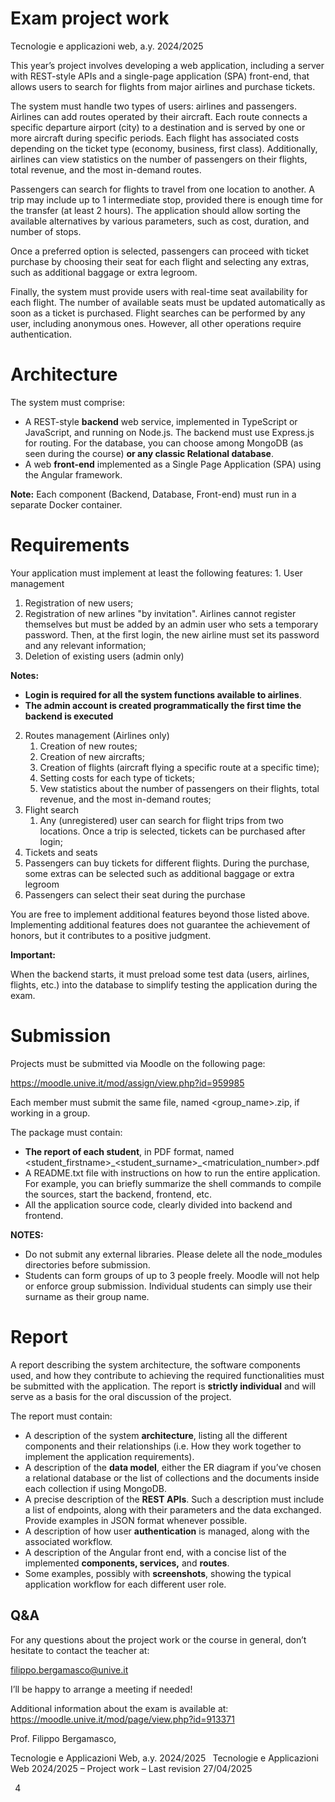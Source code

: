 ﻿# Exam project work 
Tecnologie e applicazioni web, a.y. 2024/2025 

This year’s project involves developing a web application, including a server with REST-style APIs and a single-page application (SPA) front-end, that allows users to search for flights from major airlines and purchase tickets. 

The system must handle two types of users: airlines and passengers. Airlines can add routes operated by their aircraft. Each route connects a specific departure airport (city) to a destination and is served by one or more aircraft during specific periods. Each flight has associated costs depending on the ticket type (economy, business, first class). Additionally, airlines can view statistics on the number of passengers on their flights, total revenue, and the most in-demand routes. 

Passengers can search for flights to travel from one location to another. A trip may include up to 1 intermediate stop, provided there is enough time for the transfer (at least 2 hours). The application should allow sorting the available alternatives by various parameters, such as cost, duration, and number of stops. 

Once a preferred option is selected, passengers can proceed with ticket purchase by choosing their seat for each flight and selecting any extras, such as additional baggage or extra legroom. 

Finally, the system must provide users with real-time seat availability for each flight. The number of available seats must be updated automatically as soon as a ticket is purchased. Flight searches can be performed by any user, including anonymous ones. However, all other operations require authentication. 
# Architecture 
The system must comprise: 

- A REST-style **backend** web service, implemented in TypeScript or JavaScript, and running on Node.js. The backend must use Express.js for routing. For the database, you can choose among MongoDB (as seen during the course) **or any classic Relational database**. 
- A web **front-end** implemented as a Single Page Application (SPA) using the Angular framework.  

**Note:** Each component (Backend, Database, Front-end) must run in a separate Docker container. 
# Requirements 
Your application must implement at least the following features: 1.  User management 

1. Registration of new users; 
1. Registration of new arlines "by invitation". Airlines cannot register themselves but must be added by an admin user who sets a temporary password. Then, at the first login, the new airline must set its password and any relevant information; 
1. Deletion of existing users (admin only) 

**Notes:**  

- **Login is required for all the system functions available to airlines**. 
- **The admin account is created programmatically the first time the backend is executed** 
2. Routes management (Airlines only) 
   1. Creation of new routes; 
   1. Creation of new aircrafts; 
   1. Creation of flights (aircraft flying a specific route at a specific time); 
   1. Setting costs for each type of tickets; 
   1. Vew statistics about the number of passengers on their flights, total revenue, and the most in-demand routes; 
2. Flight search 
   1. Any (unregistered) user can search for flight trips from two locations. Once a trip is selected, tickets can be purchased after login; 
2. Tickets and seats 
1. Passengers can buy tickets for different flights. During the purchase, some extras can be selected such as additional baggage or extra legroom 
1. Passengers can select their seat during the purchase   

You are free to implement additional features beyond those listed above. Implementing additional features does not guarantee the achievement of honors, but it contributes to a positive judgment. 

**Important:** 

When the backend starts, it must preload some test data (users, airlines, flights, etc.) into the database to simplify testing the application during the exam.  
# Submission 
Projects must be submitted via Moodle on the following page: 

<https://moodle.unive.it/mod/assign/view.php?id=959985> 

Each member must submit the same file, named <group\_name>.zip, if working in a group.  

The package must contain: 

- **The report of each student**, in PDF format, named <student\_firstname>\_<student\_surname>\_<matriculation\_number>.pdf
- A README.txt file with instructions on how to run the entire application. For example, you can briefly summarize the shell commands to compile the sources, start the backend, frontend, etc. 
- All the application source code, clearly divided into backend and frontend. 

**NOTES:**  

- Do not submit any external libraries. Please delete all the node\_modules directories before submission.  
- Students can form groups of up to 3 people freely. Moodle will not help or enforce group submission. Individual students can simply use their surname as their group name. 
# Report 
A report describing the system architecture, the software components used, and how they contribute to achieving the required functionalities must be submitted with the application. The report is **strictly individual** and will serve as a basis for the oral discussion of the project. 

The report must contain: 

- A description of the system **architecture**, listing all the different components and their relationships (i.e. How they work together to implement the application requirements). 
- A description of the **data model**, either the ER diagram if you’ve chosen a relational database or the list of collections and the documents inside each collection if using MongoDB. 
- A precise description of the **REST APIs**. Such a description must include a list of endpoints, along with their parameters and the data exchanged. Provide examples in JSON format whenever possible. 
- A description of how user **authentication** is managed, along with the associated workflow. 
- A description of the Angular front end, with a concise list of the implemented **components, services,** and **routes**. 
- Some examples, possibly with **screenshots**, showing the typical application workflow for each different user role.  
## Q&A 
For any questions about the project work or the course in general, don’t hesitate to contact the teacher at:  

<filippo.bergamasco@unive.it> 

I’ll be happy to arrange a meeting if needed! 

Additional information about the exam is available at: <https://moodle.unive.it/mod/page/view.php?id=913371> 

Prof. Filippo Bergamasco, 

Tecnologie e Applicazioni Web, a.y. 2024/2025 
` `Tecnologie e Applicazioni Web 2024/2025 – Project work – Last revision 27/04/2025 

` `4 
